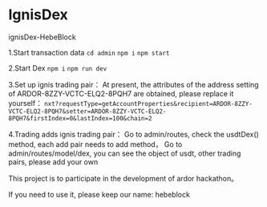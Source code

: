 # IgnisDex
ignisDex-HebeBlock

1.Start transaction data
`cd admin`
`npm i`
`npm start`

2.Start Dex
`npm i`
`npm run dev`

3.Set up ignis trading pair：
At present, the attributes of the address setting of ARDOR-8ZZY-VCTC-ELQ2-8PQH7 are obtained, please replace it yourself：
`nxt?requestType=getAccountProperties&recipient=ARDOR-8ZZY-VCTC-ELQ2-8PQH7&setter=ARDOR-8ZZY-VCTC-ELQ2-8PQH7&firstIndex=0&lastIndex=100&chain=2`

4.Trading adds ignis trading pair：
Go to admin/routes, check the usdtDex() method, each add pair needs to add method，
Go to admin/routes/model/dex, you can see the object of usdt, other trading pairs, please add your own


This project is to participate in the development of ardor hackathon。

If you need to use it, please keep our name: hebeblock

